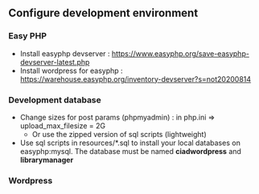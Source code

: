 ## Configure development environment
### Easy PHP
- Install easyphp devserver : https://www.easyphp.org/save-easyphp-devserver-latest.php
- Install wordpress for easyphp : https://warehouse.easyphp.org/inventory-devserver?s=not20200814


### Development database
- Change sizes for post params (phpmyadmin) : in php.ini => upload_max_filesize = 2G
    - Or use the zipped version of sql scripts (lightweight)
- Use sql scripts in resources/*.sql to install your local databases on easyphp:mysql. The database must be named **ciadwordpress** and **librarymanager**


### Wordpress
 
